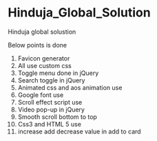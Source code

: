 # Hinduja_Global_Solution
Hinduja global solustion

Below points is done
1. Favicon generator
2. All use custom css 
3. Toggle menu done in jQuery
4. Search toggle in jQuery
5. Animated css and aos animation use
6. Google font use
7. Scroll effect script use
8. Video pop-up in jQuery
9. Smooth scroll bottom to top 
10. Css3 and HTML 5 use
11. increase add decrease value in add to card 
